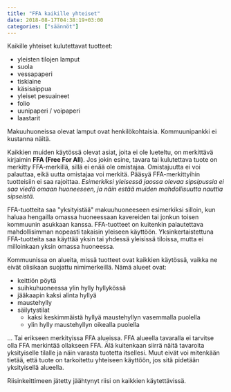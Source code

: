 ```yaml
---
title: "FFA kaikille yhteiset"
date: 2018-08-17T04:38:19+03:00
categories: ["säännöt"]
---
```

Kaikille yhteiset kulutettavat tuotteet:

  - yleisten tilojen lamput
  - suola
  - vessapaperi
  - tiskiaine
  - käsisaippua
  - yleiset pesuaineet
  - folio
  - uunipaperi / voipaperi
  - laastarit

Makuuhuoneissa olevat lamput ovat henkilökohtaisia. Kommuunipankki ei kustanna näitä.

Kaikkien muiden käytössä olevat asiat, joita ei ole lueteltu, on merkittävä kirjaimin **FFA (Free For All)**. Jos jokin esine, tavara tai kulutettava tuote on merkitty FFA-merkillä, sillä ei enää ole omistajaa. Omistajuutta ei voi palauttaa, eikä uutta omistajaa voi merkitä. Pääsyä FFA-merkittyihin tuotteisiin ei saa rajoittaa. *Esimerkiksi yleisessä jaossa olevaa sipsipussia ei saa viedä omaan huoneeseen, ja näin estää muiden mahdollisuutta nauttia sipseistä.*

FFA-tuotteita saa "yksityistää" makuuhuoneeseen esimerkiksi silloin, kun haluaa hengailla omassa huoneessaan kavereiden tai jonkun toisen kommuunin asukkaan kanssa. FFA-tuotteet on kuitenkin palautettava mahdollisimman nopeasti takaisin yleiseen käyttöön. Yksinkertaistettuna FFA-tuotteita saa käyttää yksin tai yhdessä yleisissä tiloissa, mutta ei milloinkaan yksin omassa huoneessa.

Kommuunissa on alueita, missä tuotteet ovat kaikkien käytössä, vaikka ne eivät olisikaan suojattu nimimerkeillä. Nämä alueet ovat:

  - keittiön pöytä
  - suihkuhuoneessa ylin hylly hyllykössä
  - jääkaapin kaksi alinta hyllyä
  - maustehylly
  - säilytystilat
    - kaksi keskimmäistä hyllyä maustehyllyn vasemmalla puolella
    - ylin hylly maustehyllyn oikealla puolella

... Tai erikseen merkityissa FFA alueissa. FFA alueella tavaralla ei tarvitse olla FFA merkintää ollakseen FFA. Älä kuitenkaan siirrä näitä tavaroita yksityiselle tilalle ja näin varasta tuotetta itsellesi. Muut eivät voi mitenkään tietää, että tuote on tarkoitettu yhteiseen käyttöön, jos sitä pidetään yksityisellä alueella.

Riisinkeittimeen jätetty jäähtynyt riisi on kaikkien käytettävissä.
